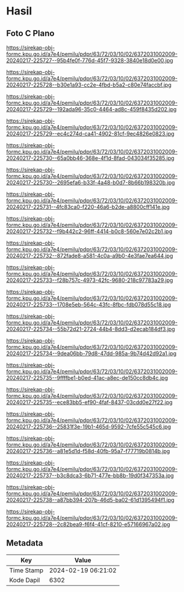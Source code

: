 # Hasil

## Foto C Plano

https://sirekap-obj-formc.kpu.go.id/a7e4/pemilu/pdpr/63/72/03/10/02/6372031002009-20240217-225727--95b4fe0f-776d-45f7-9328-3840e18d0e00.jpg

https://sirekap-obj-formc.kpu.go.id/a7e4/pemilu/pdpr/63/72/03/10/02/6372031002009-20240217-225728--b30e1a93-cc2e-4fbd-b5a2-c80e74faccbf.jpg

https://sirekap-obj-formc.kpu.go.id/a7e4/pemilu/pdpr/63/72/03/10/02/6372031002009-20240217-225729--192ada96-35c0-4464-ad8c-459f8435d202.jpg

https://sirekap-obj-formc.kpu.go.id/a7e4/pemilu/pdpr/63/72/03/10/02/6372031002009-20240217-225729--ec4c274d-ca41-4902-81cf-9ec4826e0823.jpg

https://sirekap-obj-formc.kpu.go.id/a7e4/pemilu/pdpr/63/72/03/10/02/6372031002009-20240217-225730--65a0bb46-368e-4f1d-8fad-043034f35285.jpg

https://sirekap-obj-formc.kpu.go.id/a7e4/pemilu/pdpr/63/72/03/10/02/6372031002009-20240217-225730--2695efa6-b33f-4a48-b0d7-8b66b198320b.jpg

https://sirekap-obj-formc.kpu.go.id/a7e4/pemilu/pdpr/63/72/03/10/02/6372031002009-20240217-225731--4fc83ca0-f220-46a6-b2de-a8800cff141e.jpg

https://sirekap-obj-formc.kpu.go.id/a7e4/pemilu/pdpr/63/72/03/10/02/6372031002009-20240217-225732--f9b442c2-96ff-4414-b0c8-560e7e02c2b1.jpg

https://sirekap-obj-formc.kpu.go.id/a7e4/pemilu/pdpr/63/72/03/10/02/6372031002009-20240217-225732--872fade8-a581-4c0a-a9b0-4e3fae7ea644.jpg

https://sirekap-obj-formc.kpu.go.id/a7e4/pemilu/pdpr/63/72/03/10/02/6372031002009-20240217-225733--f28b757c-4973-42fc-9680-218c97783a29.jpg

https://sirekap-obj-formc.kpu.go.id/a7e4/pemilu/pdpr/63/72/03/10/02/6372031002009-20240217-225733--1708e5eb-564c-43fc-8fbc-fdb078d55c18.jpg

https://sirekap-obj-formc.kpu.go.id/a7e4/pemilu/pdpr/63/72/03/10/02/6372031002009-20240217-225734--55b72d21-2724-44b4-8dd3-d2ecab184df3.jpg

https://sirekap-obj-formc.kpu.go.id/a7e4/pemilu/pdpr/63/72/03/10/02/6372031002009-20240217-225734--9dea06bb-79d8-47dd-985a-9b74d42d92a1.jpg

https://sirekap-obj-formc.kpu.go.id/a7e4/pemilu/pdpr/63/72/03/10/02/6372031002009-20240217-225735--9ffffbe1-b0ed-41ac-a8ec-de150cc8db4c.jpg

https://sirekap-obj-formc.kpu.go.id/a7e4/pemilu/pdpr/63/72/03/10/02/6372031002009-20240217-225735--ece83bb5-ef90-4faf-8437-03cdd0e27f22.jpg

https://sirekap-obj-formc.kpu.go.id/a7e4/pemilu/pdpr/63/72/03/10/02/6372031002009-20240217-225736--25831f3e-19b1-465d-9592-7cfe55c545c6.jpg

https://sirekap-obj-formc.kpu.go.id/a7e4/pemilu/pdpr/63/72/03/10/02/6372031002009-20240217-225736--a81e5d1d-f58d-40fb-95a7-f77719b0814b.jpg

https://sirekap-obj-formc.kpu.go.id/a7e4/pemilu/pdpr/63/72/03/10/02/6372031002009-20240217-225737--b3c8dca3-6b71-477e-bb8b-19d0f347353a.jpg

https://sirekap-obj-formc.kpu.go.id/a7e4/pemilu/pdpr/63/72/03/10/02/6372031002009-20240217-225738--a87bb394-207b-46d5-ba02-61d1395494f1.jpg

https://sirekap-obj-formc.kpu.go.id/a7e4/pemilu/pdpr/63/72/03/10/02/6372031002009-20240217-225728--2c82bea9-f6f4-41cf-8210-e57166967a02.jpg


## Metadata

| Key        | Value               |
| ---------- | ------------------- |
| Time Stamp | 2024-02-19 06:21:02 |
| Kode Dapil | 6302                |



